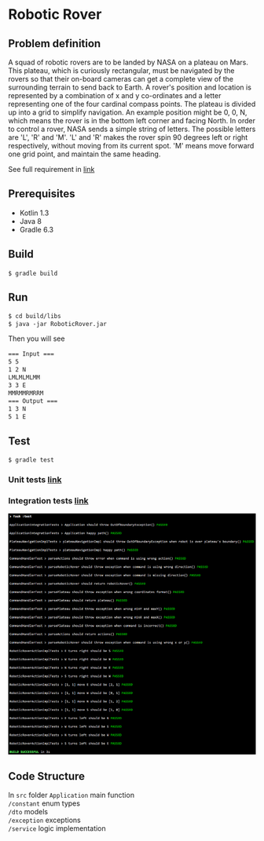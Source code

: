 # Robotic Rover

## Problem definition
A squad of robotic rovers are to be landed by NASA on a plateau on Mars. This plateau, which is curiously rectangular, must be navigated by the rovers so that their on-board cameras can get a complete view of the surrounding terrain to send back to Earth.
A rover's position and location is represented by a combination of x and y co-ordinates and a letter representing one of the four cardinal compass points. The plateau is divided up into a grid to simplify navigation. An example position might be 0, 0, N, which means the rover is in the bottom left corner and facing North.
In order to control a rover, NASA sends a simple string of letters. The possible letters are 'L', 'R' and 'M'. 'L' and 'R' makes the rover spin 90 degrees left or right respectively, without moving from its current spot. 'M' means move forward one grid point, and maintain the same heading.

See full requirement in [link](Mars%20rover.docx)

## Prerequisites
 - Kotlin 1.3
 - Java 8
 - Gradle 6.3

## Build
```
$ gradle build
```

## Run

```
$ cd build/libs
$ java -jar RoboticRover.jar
```
Then you will see 
```
=== Input ===
5 5
1 2 N
LMLMLMLMM
3 3 E
MMRMMRMRRM
=== Output ===
1 3 N
5 1 E
```

## Test
```
$ gradle test
```

### Unit tests [link](src/test/java/com/snooper/service)  
### Integration tests [link](src/test/java/com/snooper/ApplicationIntegrationTests.kt)

![test result](test-result.png)

## Code Structure
In `src` folder
`Application` main function  
`/constant` enum types  
`/dto` models  
`/exception` exceptions  
`/service` logic implementation